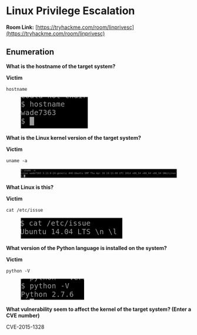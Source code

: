 # Linux Privilege Escalation

**Room Link:** [https://tryhackme.com/room/linprivesc](https://tryhackme.com/room/linprivesc)



## Enumeration

**What is the hostname of the target system?**

**Victim**

```
hostname
```

<figure><img src="../../.gitbook/assets/image (12).png" alt=""><figcaption></figcaption></figure>

**What is the Linux kernel version of the target system?**

**Victim**

```
uname -a
```

<figure><img src="../../.gitbook/assets/image (1).png" alt=""><figcaption></figcaption></figure>

**What Linux is this?**

**Victim**

```
cat /etc/issue
```

<figure><img src="../../.gitbook/assets/image.png" alt=""><figcaption></figcaption></figure>

**What version of the Python language is installed on the system?**

**Victim**

```
python -V
```

<figure><img src="../../.gitbook/assets/image (8).png" alt=""><figcaption></figcaption></figure>

**What vulnerability seem to affect the kernel of the target system? (Enter a CVE number)**

CVE-2015-1328

